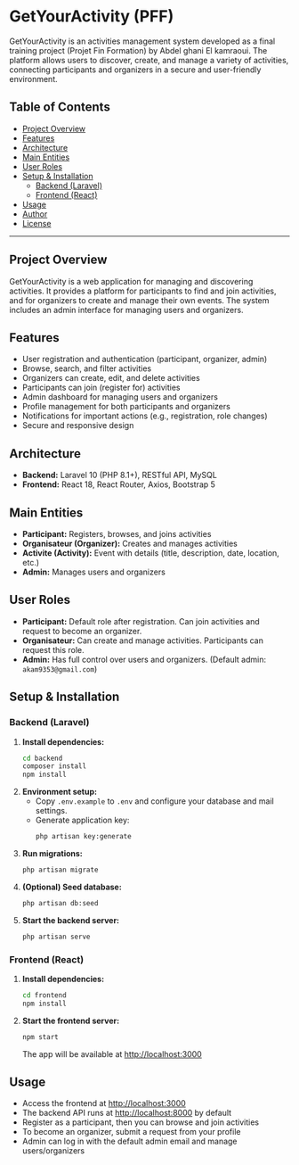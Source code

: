 # GetYourActivity (PFF)

GetYourActivity is an activities management system developed as a final training project (Projet Fin Formation) by Abdel ghani El kamraoui. The platform allows users to discover, create, and manage a variety of activities, connecting participants and organizers in a secure and user-friendly environment.

## Table of Contents
- [Project Overview](#project-overview)
- [Features](#features)
- [Architecture](#architecture)
- [Main Entities](#main-entities)
- [User Roles](#user-roles)
- [Setup & Installation](#setup--installation)
  - [Backend (Laravel)](#backend-laravel)
  - [Frontend (React)](#frontend-react)
- [Usage](#usage)
- [Author](#author)
- [License](#license)

---

## Project Overview
GetYourActivity is a web application for managing and discovering activities. It provides a platform for participants to find and join activities, and for organizers to create and manage their own events. The system includes an admin interface for managing users and organizers.

## Features
- User registration and authentication (participant, organizer, admin)
- Browse, search, and filter activities
- Organizers can create, edit, and delete activities
- Participants can join (register for) activities
- Admin dashboard for managing users and organizers
- Profile management for both participants and organizers
- Notifications for important actions (e.g., registration, role changes)
- Secure and responsive design

## Architecture
- **Backend:** Laravel 10 (PHP 8.1+), RESTful API, MySQL
- **Frontend:** React 18, React Router, Axios, Bootstrap 5

## Main Entities
- **Participant:** Registers, browses, and joins activities
- **Organisateur (Organizer):** Creates and manages activities
- **Activite (Activity):** Event with details (title, description, date, location, etc.)
- **Admin:** Manages users and organizers

## User Roles
- **Participant:** Default role after registration. Can join activities and request to become an organizer.
- **Organisateur:** Can create and manage activities. Participants can request this role.
- **Admin:** Has full control over users and organizers. (Default admin: `akam9353@gmail.com`)

## Setup & Installation

### Backend (Laravel)
1. **Install dependencies:**
   ```bash
   cd backend
   composer install
   npm install
   ```
2. **Environment setup:**
   - Copy `.env.example` to `.env` and configure your database and mail settings.
   - Generate application key:
     ```bash
     php artisan key:generate
     ```
3. **Run migrations:**
   ```bash
   php artisan migrate
   ```
4. **(Optional) Seed database:**
   ```bash
   php artisan db:seed
   ```
5. **Start the backend server:**
   ```bash
   php artisan serve
   ```

### Frontend (React)
1. **Install dependencies:**
   ```bash
   cd frontend
   npm install
   ```
2. **Start the frontend server:**
   ```bash
   npm start
   ```
   The app will be available at [http://localhost:3000](http://localhost:3000)

## Usage
- Access the frontend at [http://localhost:3000](http://localhost:3000)
- The backend API runs at [http://localhost:8000](http://localhost:8000) by default
- Register as a participant, then you can browse and join activities
- To become an organizer, submit a request from your profile
- Admin can log in with the default admin email and manage users/organizers
